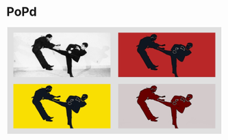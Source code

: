# PoPd
<p align="center">
  <img width="500" height=250" src="https://github.com/vijishmadhavan/PoPd/blob/master/Images/aaa.jpg">
</p>

